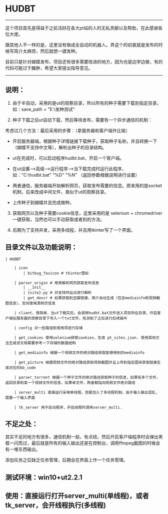 # HUDBT
---

  这个项目首先是得益于之前活跃在各大pt站的人的无私贡献以及帮助，在此感谢各位大佬。

  跟其他人不一样的是，这里没有做成全自动的机器人。弄这个的初衷就是发布的时候写简介太麻烦，然后就想一键发种。

  目前只是针对蝴蝶发布，项目还有很多需要改进的地方，因为也是边学边做，有的代码可能过于臃肿，希望大家提出指导意见。

---

## 说明：

1. 由于半自动，采用的是ut的观察目录，所以所有的种子需要下载到指定目录，如：save_path = "E:\\发种测试"

2. 种子下载之后ut自动下载，然后等待发布，需要有一个异步通信的机制：

考虑过几个方法：最后采用的步骤：（拿服务器和客户端作比喻）

* 开启服务器端，根据种子详情链接下载种子，获取种子名称，并且转换一下（蝴蝶不支持中文等），解析出种子的目录结构。

* ut在完成时，可以启动程序hudbt.bat，开启一个客户端。

* 在ut设置-->高级-->运行程序-->当下载完成时运行此程序，如："C:\hudbt.bat" "%D" "%N" （返回参数根据说明进行设置）

* 两者通信，服务器端开始解析网页，获取发布需要的信息。原来用的是socket机制，后来改成中间文件，类似于ut的观察目录。

* 上传种子到蝴蝶并且完成做种。

3. 获取网页以及种子需要cookie信息，这里采用的是 selenium + chromedriver 一键获取，当然也可以手动获取或者别的方法。

4. 后期为了支持并发，采用多线程，并且用tkinter写了一个界面。


## 目录文件以及功能说明：

    | HUDBT

        | icon
            | bitbug_favicon # tkinter图标

        | parser_origin # 用来解析网页获取发布信息
            | __init__
            | {site}.py # 对支持的站点进行解析
            | get_descr # 如果获取到豆瓣链接，简介自动生成（包含mediainfo和视频截图信息），否则使用源网页信息

        | client，很简单，当ut下载完后，会调用hudbt.bat文件进入项目所在目录，开启客户端在服务器的观察目录下写入一个txt文件，检测到了之后进行后续操作

        | config 对一些路径和常用项进行存储

        | get_cookies 使用selenium获取cookies，生成 pt_sites.json. 使用其他方法生成该文档需要参考一下存储的数据结构

        | get_mediainfo 根据一个视频文件的绝对路径获取能够用到的mediainfo

        | get_picture 根据视频文件的绝对路径获取视频截图并且上传到指定图床获取链接生成对应的bb_code

        | parser_torrent 根据一个种子文件的绝对路径获取种子的信息，如果有多个文件，返回目录和某一个视频文件的信息，如果单文件，两者都指向视频文件绝对路径

        | server_multi 直接运行采用单线程，但是加入了多线程机制，由于输入输出混乱，需要一个输入界面

        | tk_server 用于启动程序，开启线程时调用server_multi.

## 不足之处：

   其实不足的地方有很多，通信机制一般，有点绕，然后开启客户端程序时会弹出黑框一闪而过，最后就是所有的输入输出还是在控制台，调用ffmpeg截图的时候会有一堆东西输出。

   添加任务之后缺乏任务管理，后期会在界面上作一个任务管理。

## 测试环境：win10+ut2.2.1

## 使用：直接运行打开server_multi(单线程)，或者tk_server，会开线程执行(多线程)

